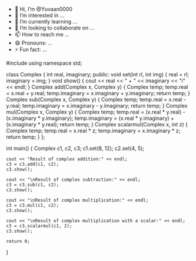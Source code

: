 - 👋 Hi, I’m @Yuvaan0000
- 👀 I’m interested in ...
- 🌱 I’m currently learning ...
- 💞️ I’m looking to collaborate on ...
- 📫 How to reach me ...
- 😄 Pronouns: ...
- ⚡ Fun fact: ...

<!---
Yuvaan0000/Yuvaan0000 is a ✨ special ✨ repository because its `README.md` (this file) appears on your GitHub profile.
You can click the Preview link to take a look at your changes.
--->

#include <iostream>
using namespace std;

class Complex {
    int real, imaginary;
public:
    void set(int rl, int img) {
        real = rl;
        imaginary = img;
    }
    void show() {
        cout << real << " + " << imaginary << "i" << endl;
    }
    Complex add(Complex x, Complex y) {
        Complex temp;
        temp.real = x.real + y.real;
        temp.imaginary = x.imaginary + y.imaginary;
        return temp;
    }
    Complex sub(Complex x, Complex y) {
        Complex temp;
        temp.real = x.real - y.real;
        temp.imaginary = x.imaginary - y.imaginary;
        return temp;
    }
    Complex mul(Complex x, Complex y) {
        Complex temp;
        temp.real = (x.real * y.real) - (x.imaginary * y.imaginary);
        temp.imaginary = (x.real * y.imaginary) + (x.imaginary * y.real);
        return temp;
    }
    Complex scalarmul(Complex x, int z) {
        Complex temp;
        temp.real = x.real * z;
        temp.imaginary = x.imaginary * z;
        return temp;
    }
};

int main() {
    Complex c1, c2, c3;
    c1.set(8, 12);
    c2.set(4, 5);

    cout << "Result of complex addition:" << endl;
    c3 = c3.add(c1, c2);
    c3.show();

    cout << "\nResult of complex subtraction:" << endl;
    c3 = c3.sub(c1, c2);
    c3.show();

    cout << "\nResult of complex multiplication:" << endl;
    c3 = c3.mul(c1, c2);
    c3.show();

    cout << "\nResult of complex multiplication with a scalar:" << endl;
    c3 = c3.scalarmul(c1, 2);
    c3.show();

    return 0;
}
